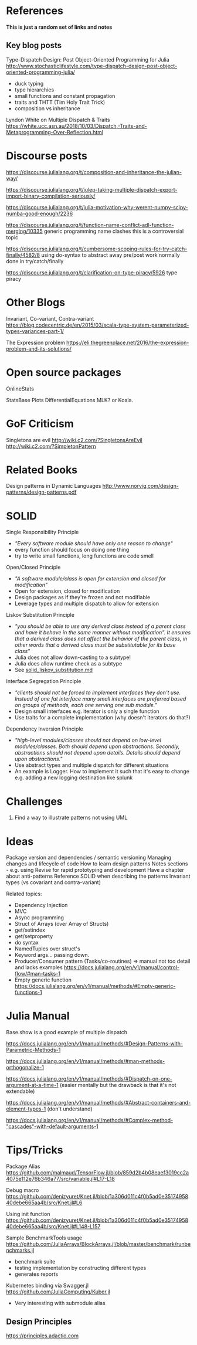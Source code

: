 # References

**This is just a random set of links and notes**

## Key blog posts

Type-Dispatch Design: Post Object-Oriented Programming for Julia
http://www.stochasticlifestyle.com/type-dispatch-design-post-object-oriented-programming-julia/
- duck typing
- type hierarchies
- small functions and constant propagation
- traits and THTT (Tim Holy Trait Trick)
- composition vs inheritance

Lyndon White on Multiple Dispatch & Traits
https://white.ucc.asn.au/2018/10/03/Dispatch,-Traits-and-Metaprogramming-Over-Reflection.html

# Discourse posts

https://discourse.julialang.org/t/composition-and-inheritance-the-julian-way/

https://discourse.julialang.org/t/julep-taking-multiple-dispatch-export-import-binary-compilation-seriously/

https://discourse.julialang.org/t/julia-motivation-why-werent-numpy-scipy-numba-good-enough/2236

https://discourse.julialang.org/t/function-name-conflict-adl-function-merging/10335
generic programming name clashes
this is a controversial topic

https://discourse.julialang.org/t/cumbersome-scoping-rules-for-try-catch-finally/4582/8
using do-syntax to abstract away pre/post work normally done in try/catch/finally

https://discourse.julialang.org/t/clarification-on-type-piracy/5926
type piracy

# Other Blogs
Invariant, Co-variant, Contra-variant
https://blog.codecentric.de/en/2015/03/scala-type-system-parameterized-types-variances-part-1/

The Expression problem
https://eli.thegreenplace.net/2016/the-expression-problem-and-its-solutions/

# Open source packages

OnlineStats

StatsBase
Plots
DifferentialEquations
MLK? or Koala.

# GoF Criticism

Singletons are evil
http://wiki.c2.com/?SingletonsAreEvil
http://wiki.c2.com/?SimpletonPattern

# Related Books

Design patterns in Dynamic Languages
http://www.norvig.com/design-patterns/design-patterns.pdf

# SOLID

Single Responsibility Principle
- _"Every software module should have only one reason to change"_
- every function should focus on doing one thing
- try to write small functions, long functions are code smell

Open/Closed Principle
- _"A software module/class is open for extension and closed for modification"_
- Open for extension, closed for modification
- Design packages as if they're frozen and not modifiable
- Leverage types and multiple dispatch to allow for extension

Liskov Substitution Principle
- _"you should be able to use any derived class instead of a parent class and have it behave in the same manner without modification". It ensures that a derived class does not affect the behavior of the parent class, in other words that a derived class must be substitutable for its base class"_
- Julia does not allow down-casting to a subtype!
- Julia does allow runtime check as a subtype
- See [solid_liskov_substitution.md](solid_liskov_substitution.md)

Interface Segregation Principle
- _"clients should not be forced to implement interfaces they don't use. Instead of one fat interface many small interfaces are preferred based on groups of methods, each one serving one sub module."_
- Design small interfaces e.g. iterator is only a single function
- Use traits for a complete implementation (why doesn't iterators do that?)

Dependency Inversion Principle
- _"high-level modules/classes should not depend on low-level modules/classes. Both should depend upon abstractions. Secondly, abstractions should not depend upon details. Details should depend upon abstractions."_
- Use abstract types and multiple dispatch for different situations
- An example is Logger. How to implement it such that it's easy to change e.g. adding a new logging destination like splunk

# Challenges

1. Find a way to illustrate patterns not using UML

# Ideas

Package version and dependencies / semantic versioning
Managing changes and lifecycle of code
How to learn design patterns
Notes sections - e.g. using Revise for rapid prototyping and development
Have a chapter about anti-patterns
Reference SOLID when describing the patterns
Invariant types (vs covariant and contra-variant)

Related topics: 
- Dependency Injection
- MVC
- Async programming 
- Struct of Arrays (over Array of Structs)
- get/setindex 
- get/setproperty
- do syntax
- NamedTuples over struct's
- Keyword args... passing down.
- Producer/Consumer pattern (Tasks/co-routines) => manual not too detail and lacks examples https://docs.julialang.org/en/v1/manual/control-flow/#man-tasks-1
- Empty generic function https://docs.julialang.org/en/v1/manual/methods/#Empty-generic-functions-1

# Julia Manual

Base.show is a good example of multiple dispatch

https://docs.julialang.org/en/v1/manual/methods/#Design-Patterns-with-Parametric-Methods-1

https://docs.julialang.org/en/v1/manual/methods/#man-methods-orthogonalize-1

https://docs.julialang.org/en/v1/manual/methods/#Dispatch-on-one-argument-at-a-time-1 (easier mentally but the drawback is that it's not extendable)

https://docs.julialang.org/en/v1/manual/methods/#Abstract-containers-and-element-types-1 (don't understand)

https://docs.julialang.org/en/v1/manual/methods/#Complex-method-"cascades"-with-default-arguments-1

# Tips/Tricks

Package Alias 
https://github.com/malmaud/TensorFlow.jl/blob/859d2b4b08eaef3019cc2a4075e112e76b346a77/src/variable.jl#L17-L18

Debug macro
https://github.com/denizyuret/Knet.jl/blob/1a306d011c4f0b5ad0e3517495840debe665aa4b/src/Knet.jl#L6

Using init function
https://github.com/denizyuret/Knet.jl/blob/1a306d011c4f0b5ad0e3517495840debe665aa4b/src/Knet.jl#L148-L157

Sample BenchmarkTools usage
https://github.com/JuliaArrays/BlockArrays.jl/blob/master/benchmark/runbenchmarks.jl
- benchmark suite
- testing implementation by constructing different types
- generates reports

Kubernetes binding via Swagger.jl
https://github.com/JuliaComputing/Kuber.jl
- Very interesting with submodule alias

## Design Principles

https://principles.adactio.com
